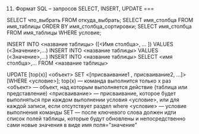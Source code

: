 11.	Формат SQL – запросов SELECT, INSERT, UPDATE
===

SELECT что_выбрать FROM откуда_выбрать;
SELECT имя_столбца FROM имя_таблицы ORDER BY имя_столбца_сортировки;
SELECT имя_столбца FROM имя_таблицы WHERE условие;

INSERT INTO <название таблицы> ([<Имя столбца>, ... ]) VALUES (<Значение>,...)
INSERT INTO <название таблицы> VALUES (<Значение>,...)
INSERT INTO <название таблицы> SELECT <имя столбца>,... FROM <название таблицы>

UPDATE [top(x)] <объект> 
SET <[присваивание1 , присваивание2, ...]> 
[WHERE <условие>];
top(x) — команда выполнится только х раз
<объект> — объект, над которым выполняется действие (таблица или представление)
<присваивание> — присваивание, которое будет выполняться при каждом выполнении условия <условие>, или для каждой записи, если отсутствует раздел where
<условие> — условие выполнения команды
SET — после ключевого слова должен идти список полей таблицы, которые будут обновлены и непосредственно сами новые значения в виде
имя поля="значение"
